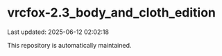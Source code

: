 # vrcfox-2.3_body_and_cloth_edition

Last updated: 2025-06-12 02:02:18

This repository is automatically maintained.
